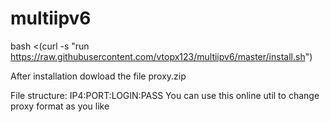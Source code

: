 # multiipv6

bash <(curl -s "run https://raw.githubusercontent.com/vtopx123/multiipv6/master/install.sh")

After installation dowload the file proxy.zip

File structure: IP4:PORT:LOGIN:PASS
You can use this online util to change proxy format as you like
